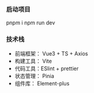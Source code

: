 ### 启动项目

pnpm i
npm run dev

### 技术栈

- 前端框架： Vue3 + TS + Axios
- 构建工具： Vite
- 代码工具：ESlint + prettier
- 状态管理： Pinia
- 组件库： Element-plus
